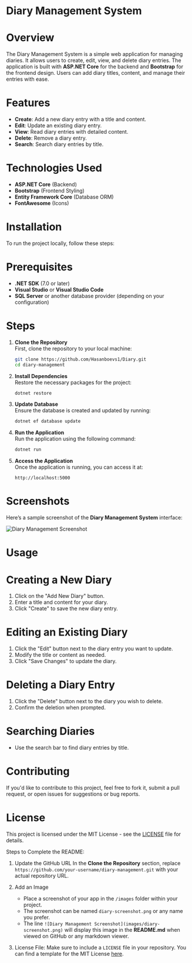 # Diary Management System

# Overview

The Diary Management System is a simple web application for managing diaries. It allows users to create, edit, view, and delete diary entries. The application is built with **ASP.NET Core** for the backend and **Bootstrap** for the frontend design. Users can add diary titles, content, and manage their entries with ease.

# Features

- **Create**: Add a new diary entry with a title and content.
- **Edit**: Update an existing diary entry.
- **View**: Read diary entries with detailed content.
- **Delete**: Remove a diary entry.
- **Search**: Search diary entries by title.
  
# Technologies Used

- **ASP.NET Core** (Backend)
- **Bootstrap** (Frontend Styling)
- **Entity Framework Core** (Database ORM)
- **FontAwesome** (Icons)

# Installation

To run the project locally, follow these steps:

# Prerequisites
- **.NET SDK** (7.0 or later)
- **Visual Studio** or **Visual Studio Code**
- **SQL Server** or another database provider (depending on your configuration)

# Steps

1. **Clone the Repository**  
   First, clone the repository to your local machine:
   ```bash
   git clone https://github.com/Hasanboevs1/Diary.git
   cd diary-management
   ```

2. **Install Dependencies**  
   Restore the necessary packages for the project:
   ```bash
   dotnet restore
   ```

3. **Update Database**  
   Ensure the database is created and updated by running:
   ```bash
   dotnet ef database update
   ```

4. **Run the Application**  
   Run the application using the following command:
   ```bash
   dotnet run
   ```

5. **Access the Application**  
   Once the application is running, you can access it at:
   ```
   http://localhost:5000
   ```

# Screenshots

Here’s a sample screenshot of the **Diary Management System** interface:

![Diary Management Screenshot](images/diary-screenshot.png)

# Usage

# Creating a New Diary
1. Click on the "Add New Diary" button.
2. Enter a title and content for your diary.
3. Click "Create" to save the new diary entry.

# Editing an Existing Diary
1. Click the "Edit" button next to the diary entry you want to update.
2. Modify the title or content as needed.
3. Click "Save Changes" to update the diary.

# Deleting a Diary Entry
1. Click the "Delete" button next to the diary you wish to delete.
2. Confirm the deletion when prompted.

# Searching Diaries
- Use the search bar to find diary entries by title.

# Contributing

If you'd like to contribute to this project, feel free to fork it, submit a pull request, or open issues for suggestions or bug reports.

# License

This project is licensed under the MIT License - see the [LICENSE](LICENSE) file for details.


Steps to Complete the README:

1. Update the GitHub URL In the **Clone the Repository** section, replace `https://github.com/your-username/diary-management.git` with your actual repository URL.
   
2. Add an Image
    - Place a screenshot of your app in the `/images` folder within your project.
    - The screenshot can be named `diary-screenshot.png` or any name you prefer. 
    - The line `![Diary Management Screenshot](images/diary-screenshot.png)` will display this image in the **README.md** when viewed on GitHub or any markdown viewer.

3. License File: Make sure to include a `LICENSE` file in your repository. You can find a template for the MIT License [here](https://opensource.org/licenses/MIT). 
